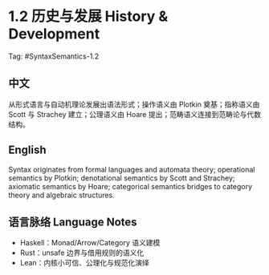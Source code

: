 # 1.2 历史与发展 History & Development

Tag: #SyntaxSemantics-1.2

## 中文

从形式语言与自动机理论发展出语法形式；操作语义由 Plotkin 奠基；指称语义由 Scott 与 Strachey 建立；公理语义由 Hoare 提出；范畴语义连接到范畴论与代数结构。

## English

Syntax originates from formal languages and automata theory; operational semantics by Plotkin; denotational semantics by Scott and Strachey; axiomatic semantics by Hoare; categorical semantics bridges to category theory and algebraic structures.

## 语言脉络 Language Notes

- Haskell：Monad/Arrow/Category 语义建模
- Rust：unsafe 边界与借用规则的语义化
- Lean：内核小可信、公理化与规范化演绎
